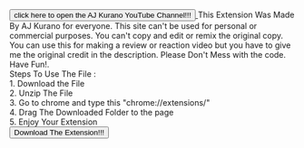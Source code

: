 <html>
 <title> AJ Kurano
  </title>
  <body>  <a href="https://www.youtube.com/channel/UCFM0dDr8Vi_he7Zhs6Fls6g?sub_confirmation=1">
    <button> click here to open the AJ Kurano YouTube Channel!!! </button>
    </a>
   This Extension Was Made By AJ Kurano for everyone. This site can't be used for personal or commercial purposes. You can't copy and edit or remix the original copy.
   You can use this for making a review or reaction video but you have to give me the original credit in the description. Please Don't Mess with the code. Have Fun!.
   <br>
   Steps To Use The File :
   <br>
   1. Download the File
   <br>
   2. Unzip The File
   <br>
   3. Go to chrome and type this "chrome://extensions/"
   <br>
   4. Drag The Downloaded Folder to the page
   <br>
   5. Enjoy Your Extension
   <br>
    <a href="AJ Kurano Chrome Extension.zip" download>
    <button> Download The Extension!!! </button>
  </body>
  </html>